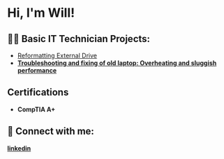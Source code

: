 <h1>Hi, I'm Will! 



<h2>👨‍💻 Basic IT Technician Projects:</h2>

  - [Reformatting External Drive](https://github.com/wfjc/External-Drive-Reformatting)
- <b>[Troubleshooting and fixing of old laptop: Overheating and sluggish performance](https://github.com/wfjc/Reapplication-of-thermal-paste-and-cleaning-of-fan/blob/main/README.md)

 <h2> Certifications </h2>

- CompTIA A+


<h2> 🤳 Connect with me:</h2>


[linkedin](https://www.linkedin.com/in/will-choblet-619301a8/)
